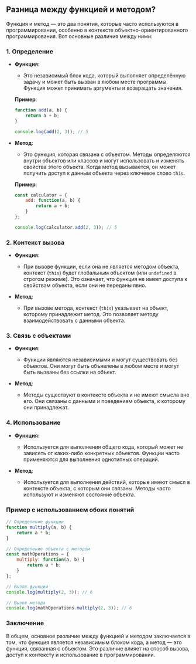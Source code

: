 ## Разница между функцией и методом?

Функция и метод — это два понятия, которые часто используются в программировании, особенно в контексте объектно-ориентированного программирования. Вот основные различия между ними:

### 1. Определение

- **Функция**:
  - Это независимый блок кода, который выполняет определённую задачу и может быть вызван в любом месте программы. Функция может принимать аргументы и возвращать значения.
  
  **Пример**:
  ```javascript
  function add(a, b) {
      return a + b;
  }
  
  console.log(add(2, 3)); // 5
  ```

- **Метод**:
  - Это функция, которая связана с объектом. Методы определяются внутри объектов или классов и могут использовать и изменять свойства этого объекта. Когда метод вызывается, он может получить доступ к данным объекта через ключевое слово `this`.
  
  **Пример**:
  ```javascript
  const calculator = {
      add: function(a, b) {
          return a + b;
      }
  };
  
  console.log(calculator.add(2, 3)); // 5
  ```

### 2. Контекст вызова

- **Функция**:
  - При вызове функции, если она не является методом объекта, контекст (`this`) будет глобальным объектом (или `undefined` в строгом режиме). Это означает, что функция не имеет доступа к свойствам объекта, если они не переданы явно.

- **Метод**:
  - При вызове метода, контекст (`this`) указывает на объект, которому принадлежит метод. Это позволяет методу взаимодействовать с данными объекта.

### 3. Связь с объектами

- **Функция**:
  - Функции являются независимыми и могут существовать без объектов. Они могут быть объявлены в любом месте и могут быть вызваны без ссылки на объект.

- **Метод**:
  - Методы существуют в контексте объекта и не имеют смысла вне его. Они связаны с данными и поведением объекта, к которому они принадлежат.

### 4. Использование

- **Функция**:
  - Используется для выполнения общего кода, который может не зависеть от каких-либо конкретных объектов. Функции часто применяются для выполнения однотипных операций.

- **Метод**:
  - Используется для выполнения действий, которые имеют смысл в контексте объекта, с которым они связаны. Методы часто используют и изменяют состояние объекта.

### Пример с использованием обоих понятий

```javascript
// Определение функции
function multiply(a, b) {
    return a * b;
}

// Определение объекта с методом
const mathOperations = {
    multiply: function(a, b) {
        return a * b;
    }
};

// Вызов функции
console.log(multiply(2, 3)); // 6

// Вызов метода
console.log(mathOperations.multiply(2, 3)); // 6
```

### Заключение

В общем, основное различие между функцией и методом заключается в том, что функция является независимым блоком кода, а метод — это функция, связанная с объектом. Это различие влияет на способ вызова, доступ к контексту и использование в программировании.